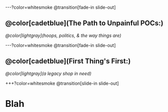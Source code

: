 ---?color=whitesmoke
@transition[fade-in slide-out]
## @color[cadetblue](The Path to Unpainful POCs:)
_@color[lightgray](hoops, politics, & the way things are)_

---?color=whitesmoke
@transition[fade-in slide-out]
## @color[cadetblue](First Thing's First:)
_@color[lightgray](a legacy shop in need)_

+++?color=whitesmoke
@transition[slide-in slide-out]
# Blah
